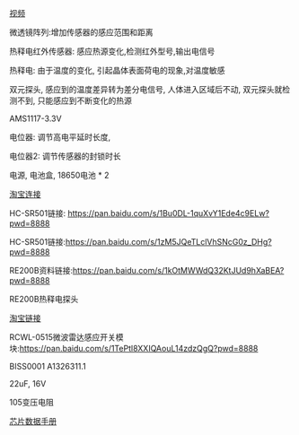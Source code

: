 [视频](https://www.bilibili.com/video/BV1jZ4y1G7ML/?spm_id_from=333.337.search-card.all.click&vd_source=188a5e02d520f745e2a0cd650b30aa4b)

微透镜阵列:增加传感器的感应范围和距离

热释电红外传感器: 感应热源变化,检测红外型号,输出电信号 

热释电: 由于温度的变化, 引起晶体表面荷电的现象,对温度敏感

双元探头, 感应到的温度差异转为差分电信号, 人体进入区域后不动, 双元探头就检测不到, 只能感应到不断变化的热源

AMS1117-3.3V

电位器: 调节高电平延时长度,

电位器2: 调节传感器的封锁时长



电源, 电池盒, 18650电池 * 2

[淘宝连接](https://detail.tmall.com/item.htm?abbucket=6&id=614313963358&ns=1&priceTId=2147803f17268275685353836efe51&skuId=4674850675615&spm=a21n57.1.item.3.4bea523cb0ex8I&utparam=%7B%22aplus_abtest%22%3A%220abc5717155b084ad676b4b5afed2b96%22%7D&xxc=taobaoSearch)

HC-SR501链接: https://pan.baidu.com/s/1Bu0DL-1quXvY1Ede4c9ELw?pwd=8888

HC-SR501链接:https://pan.baidu.com/s/1zM5JQeTLclVhSNcG0z_DHg?pwd=8888

RE200B资料链接:https://pan.baidu.com/s/1kOtMWWdQ32KtJUd9hXaBEA?pwd=8888

RE200B热释电探头	

[淘宝链接](https://item.taobao.com/item.htm?abbucket=6&id=615393808949&ns=1&priceTId=2147803f17268275685353836efe51&spm=a21n57.1.item.7.4bea523cb0ex8I&utparam=%7B%22aplus_abtest%22%3A%22d115f29a9373fe3aa94e1d873a299a65%22%7D)

 RCWL-0515微波雷达感应开关模块:https://pan.baidu.com/s/1TePtl8XXIQAouL14zdzQgQ?pwd=8888



BISS0001 A1326311.1

22uF, 16V

105变压电阻

[芯片数据手册](https://atta.szlcsc.com/upload/public/pdf/source/20190730/C115919_DD9AAE3C0885DC05A430AE0E4796BA61.pdf)

